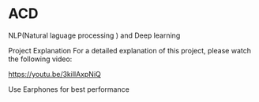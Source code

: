 # ACD
NLP(Natural laguage processing ) and Deep learning

Project Explanation
For a detailed explanation of this project, please watch the following video:

 https://youtu.be/3killAxpNiQ


Use Earphones for best performance
